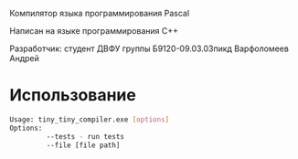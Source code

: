 Компилятор языка программирования Pascal

Написан на языке программирования C++

Разработчик: студент ДВФУ группы Б9120-09.03.03пикд Варфоломеев Андрей

# Использование

```bash
Usage: tiny_tiny_compiler.exe [options]
Options:
         --tests - run tests
         --file [file path]
```